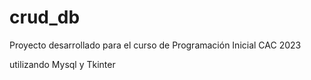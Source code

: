# crud_db
Proyecto desarrollado para el curso de Programación Inicial CAC 2023

utilizando Mysql y Tkinter
